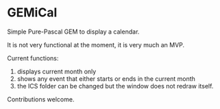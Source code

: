 GEMiCal
=======

Simple Pure-Pascal GEM to display a calendar.

It is not very functional at the moment, it is very much an MVP.

Current functions:

1. displays current month only
2. shows any event that either starts or ends in the current month
3. the ICS folder can be changed but the window does not redraw itself.

Contributions welcome.